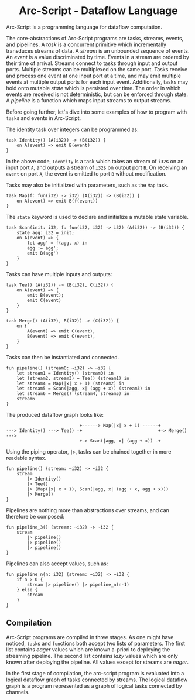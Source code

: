 <h1 align="center">Arc-Script - Dataflow Language</h1>

Arc-Script is a programming language for dataflow computation.

The core-abstractions of Arc-Script programs are tasks, streams, events, and pipelines.
A *task* is a concurrent primitive which incrementally transduces streams of data.
A *stream* is an unbounded sequence of events.
An *event* is a value discriminated by time. Events in a stream are ordered by their time of arrival.
Streams connect to tasks through input and output ports.
Multiple streams can be multiplexed on the same port.
Tasks receive and process one event at one input port at a time, and may emit multiple events at multiple output ports for each input event.
Additionally, tasks may hold onto mutable *state* which is persisted over time.
The order in which events are received is not deterministic, but can be enforced through state.
A *pipeline* is a function which maps input streams to output streams.

Before going further, let's dive into some examples of how to program with `task`s and events in Arc-Script.

The identity task over integers can be programmed as:

```
task Identity() (A(i32)) -> (B(i32)) {
    on A(event) => emit B(event)
}
```

In the above code, `Identity` is a task which takes an stream of `i32`s on an input port `A`, and outputs a stream of `i32`s on output port `B`.
On receiving an `event` on port `A`, the event is emitted to port `B` without modification.

Tasks may also be initialized with parameters, such as the `Map` task.

```
task Map(f: fun(i32) -> i32) (A(i32)) -> (B(i32)) {
    on A(event) => emit B(f(event))
}
```

The `state` keyword is used to declare and initialize a mutable state variable.

```
task Scan(init: i32, f: fun(i32, i32) -> i32) (A(i32)) -> (B(i32)) {
    state agg: i32 = init;
    on A(event) => {
        let agg' = f(agg, x) in
        agg := agg';
        emit B(agg')
    }
}
```

Tasks can have multiple inputs and outputs:

```
task Tee() (A(i32)) -> (B(i32), C(i32)) {
    on A(event) => {
        emit B(event);
        emit C(event)
    }
}

task Merge() (A(i32), B(i32)) -> (C(i32)) {
    on {
        A(event) => emit C(event),
        B(event) => emit C(event),
    }
}
```

Tasks can then be instantiated and connected.

```
fun pipeline() (stream0: ~i32) -> ~i32 {
    let stream1 = Identity() (stream0) in
    let (stream2, stream3) = Tee() (stream1) in
    let stream4 = Map(|x| x + 1) (stream2) in
    let stream5 = Scan(|agg, x| (agg + x)) (stream3) in
    let stream6 = Merge() (stream4, stream5) in
    stream6
}
```

The produced dataflow graph looks like:

```
                            +------> Map(|x| x + 1) ------+
---> Identity() ---> Tee() -+                             +-> Merge() --->
                            +-> Scan(|agg, x| (agg + x)) -+
```

Using the piping operator, `|>`, tasks can be chained together in more readable syntax.

```
fun pipeline() (stream: ~i32) -> ~i32 {
    stream
        |> Identity()
        |> Tee()
        |> (Map(|x| x + 1), Scan(|agg, x| (agg + x, agg + x)))
        |> Merge()
}
```

Pipelines are nothing more than abstractions over streams, and can therefore be composed:

```
fun pipeline_3() (stream: ~i32) -> ~i32 {
    stream
        |> pipeline()
        |> pipeline()
        |> pipeline()
}
```

Pipelines can also accept values, such as:

```
fun pipeline_n(n: i32) (stream: ~i32) -> ~i32 {
    if n > 0 {
        stream |> pipeline() |> pipeline_n(n-1)
    } else {
        stream
    }
}
```

## Compilation

Arc-Script programs are compiled in three stages.
As one might have noticed, `task`s and `fun`ctions both accept two lists of parameters.
The first list contains *eager* values which are known a-priori to deploying the streaming pipeline.
The second list contains *lazy* values which are only known after deploying the pipeline.
All values except for streams are *eager*.

In the first stage of compilation, the arc-script program is evaluated into a logical dataflow graph of tasks connected by streams.
The logical dataflow graph is a program represented as a graph of logical tasks connected by channels.


